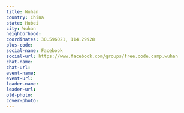 ```yaml
---
title: Wuhan
country: China
state: Hubei
city: Wuhan
neighborhood: 
coordinates: 30.596021, 114.29928
plus-code:
social-name: Facebook
social-url: https://www.facebook.com/groups/free.code.camp.wuhan
chat-name:
chat-url:
event-name:
event-url:
leader-name:
leader-url:
old-photo: 
cover-photo:
---
```


